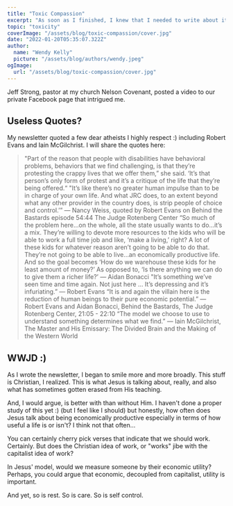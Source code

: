 ```yaml
---
title: "Toxic Compassion"
excerpt: "As soon as I finished, I knew that I needed to write about it in a Christian context."
topic: "toxicity"
coverImage: "/assets/blog/toxic-compassion/cover.jpg"
date: "2022-01-20T05:35:07.322Z"
author:
  name: "Wendy Kelly"
  picture: "/assets/blog/authors/wendy.jpeg"
ogImage:
  url: "/assets/blog/toxic-compassion/cover.jpg"
---
```


Jeff Strong, pastor at my church Nelson Covenant, posted a video to our private Facebook page that intrigued me.


## Useless Quotes?

My newsletter quoted a few dear atheists I highly respect :) including Robert Evans and Iain McGilchrist. I will share the quotes here:

> "Part of the reason that people with disabilities have behavioral problems, behaviors that we find challenging, is that they’re protesting the crappy lives that we offer them,” she said. ‘It’s that person’s only form of protest and it’s a critique of the life that they’re being offered.“ "It’s like there’s no greater human impulse than to be in charge of your own life. And what JRC does, to an extent beyond what any other provider in the country does, is strip people of choice and control.’” — Nancy Weiss, quoted by Robert Evans on Behind the Bastards episode 54:44 The Judge Rotenberg Center
> “So much of the problem here…on the whole, all the state usually wants to do…it’s a mix. They’re willing to devote more resources to the kids who will be able to work a full time job and like, ‘make a living,’ right? A lot of these kids for whatever reason aren’t going to be able to do that. They’re not going to be able to live…an economically productive life. And so the goal becomes ‘How do we warehouse these kids for he least amount of money?’ As opposed to, ‘Is there anything we can do to give them a richer life?’
> — Aidan Bonacci "It’s something we’ve seen time and time again. Not just here … It’s depressing and it’s infuriating.”
> — Robert Evans “It is and again the villain here is the reduction of human beings to their pure economic potential.” — Robert Evans and Aidan Bonacci, Behind the Bastards, The Judge Rotenberg Center, 21:05 - 22:10
> “The model we choose to use to understand something determines what we find.” ― Iain McGilchrist, The Master and His Emissary: The Divided Brain and the Making of the Western World

## WWJD :)

As I wrote the newsletter, I began to smile more and more broadly. This stuff is Christian, I realized. This is what Jesus is talking about, really, and also what has sometimes gotten erased from His teaching. 

And, I would argue, is better with than without Him. I haven't done a proper study of this yet :) (but I feel like I should) but honestly, how often does Jesus talk about being economically productive especially in terms of how useful a life is or isn't? I think not that often...

You can certainly cherry pick verses that indicate that we should work. Certainly. But does the Christian idea of work, or "works" jibe with the capitalist idea of work?

In Jesus' model, would we measure someone by their economic utility? Perhaps, you could argue that economic, decoupled from capitalist, utility is important. 

And yet, so is rest. So is care. So is self control. 
